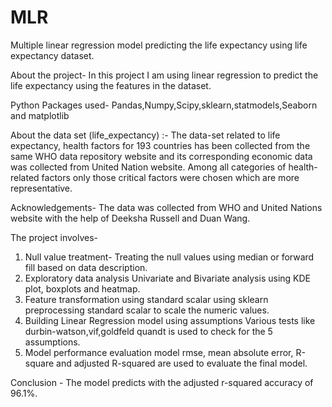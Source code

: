 # MLR
Multiple linear regression model predicting the life expectancy using life expectancy dataset.

About the project-
   		In this project I am using linear regression to predict the life expectancy using the features in the dataset. 

Python Packages used- Pandas,Numpy,Scipy,sklearn,statmodels,Seaborn and matplotlib
      
About the data set (life_expectancy) :-
The data-set related to life expectancy, health factors for 193 countries has been collected from the same WHO data repository website and its corresponding economic data was collected from United Nation website. Among all categories of health-related factors only those critical factors were chosen which are more representative.

Acknowledgements-
The data was collected from WHO and United Nations website with the help of Deeksha Russell and Duan Wang.

The project involves-
1) Null value treatment-
  Treating the null values using median or forward fill based on data description.
2) Exploratory data analysis
  Univariate and Bivariate analysis using KDE plot, boxplots and heatmap.
3) Feature transformation using standard scalar
  using sklearn preprocessing standard scalar to scale the numeric values.
4) Building Linear Regression model using assumptions
  Various tests like durbin-watson,vif,goldfeld quandt is used to check for the 5 assumptions.
5) Model performance evaluation
  model rmse, mean absolute error, R-square and adjusted R-squared are used to evaluate the final model.
  
Conclusion - The model predicts with the adjusted r-squared accuracy of 96.1%.
